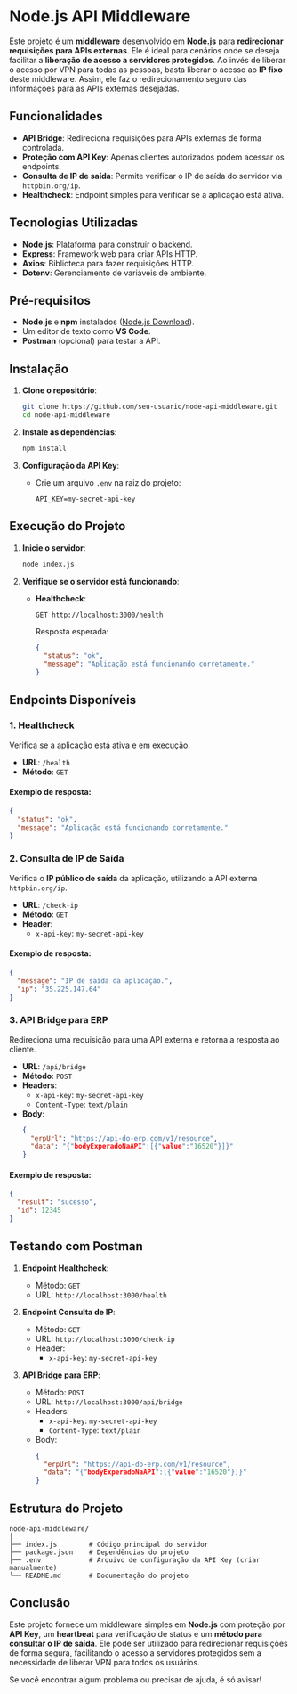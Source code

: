 
# Node.js API Middleware

Este projeto é um **middleware** desenvolvido em **Node.js** para **redirecionar requisições para APIs externas**. Ele é ideal para cenários onde se deseja facilitar a **liberação de acesso a servidores protegidos**. Ao invés de liberar o acesso por VPN para todas as pessoas, basta liberar o acesso ao **IP fixo** deste middleware. Assim, ele faz o redirecionamento seguro das informações para as APIs externas desejadas.

## Funcionalidades

- **API Bridge**: Redireciona requisições para APIs externas de forma controlada.
- **Proteção com API Key**: Apenas clientes autorizados podem acessar os endpoints.
- **Consulta de IP de saída**: Permite verificar o IP de saída do servidor via `httpbin.org/ip`.
- **Healthcheck**: Endpoint simples para verificar se a aplicação está ativa.

## Tecnologias Utilizadas

- **Node.js**: Plataforma para construir o backend.
- **Express**: Framework web para criar APIs HTTP.
- **Axios**: Biblioteca para fazer requisições HTTP.
- **Dotenv**: Gerenciamento de variáveis de ambiente.

## Pré-requisitos

- **Node.js** e **npm** instalados ([Node.js Download](https://nodejs.org)).
- Um editor de texto como **VS Code**.
- **Postman** (opcional) para testar a API.

## Instalação

1. **Clone o repositório**:
   ```bash
   git clone https://github.com/seu-usuario/node-api-middleware.git
   cd node-api-middleware
   ```

2. **Instale as dependências**:
   ```bash
   npm install
   ```

3. **Configuração da API Key**:
   - Crie um arquivo `.env` na raiz do projeto:
     ```
     API_KEY=my-secret-api-key
     ```

## Execução do Projeto

1. **Inicie o servidor**:
   ```bash
   node index.js
   ```

2. **Verifique se o servidor está funcionando**:

   - **Healthcheck**:
     ```
     GET http://localhost:3000/health
     ```
     Resposta esperada:
     ```json
     {
       "status": "ok",
       "message": "Aplicação está funcionando corretamente."
     }
     ```

## Endpoints Disponíveis

### 1. Healthcheck  
Verifica se a aplicação está ativa e em execução.

- **URL**: `/health`
- **Método**: `GET`

#### Exemplo de resposta:
```json
{
  "status": "ok",
  "message": "Aplicação está funcionando corretamente."
}
```

### 2. Consulta de IP de Saída

Verifica o **IP público de saída** da aplicação, utilizando a API externa `httpbin.org/ip`.

- **URL**: `/check-ip`
- **Método**: `GET`
- **Header**:
  - `x-api-key`: `my-secret-api-key`

#### Exemplo de resposta:
```json
{
  "message": "IP de saída da aplicação.",
  "ip": "35.225.147.64"
}
```

### 3. API Bridge para ERP

Redireciona uma requisição para uma API externa e retorna a resposta ao cliente.

- **URL**: `/api/bridge`
- **Método**: `POST`
- **Headers**:
  - `x-api-key`: `my-secret-api-key`
  - `Content-Type`: `text/plain`
- **Body**:
  ```json
  {
    "erpUrl": "https://api-do-erp.com/v1/resource",
    "data": "{"bodyExperadoNaAPI":[{"value":"16520"}]}"
  }
  ```

#### Exemplo de resposta:
```json
{
  "result": "sucesso",
  "id": 12345
}
```

## Testando com Postman

1. **Endpoint Healthcheck**:
   - Método: `GET`
   - URL: `http://localhost:3000/health`

2. **Endpoint Consulta de IP**:
   - Método: `GET`
   - URL: `http://localhost:3000/check-ip`
   - Header:
     - `x-api-key`: `my-secret-api-key`

3. **API Bridge para ERP**:
   - Método: `POST`
   - URL: `http://localhost:3000/api/bridge`
   - Headers:
     - `x-api-key`: `my-secret-api-key`
     - `Content-Type`: `text/plain`
   - Body:
     ```json
     {
       "erpUrl": "https://api-do-erp.com/v1/resource",
       "data": "{"bodyExperadoNaAPI":[{"value":"16520"}]}"
     }
     ```

## Estrutura do Projeto

```
node-api-middleware/
│
├── index.js        # Código principal do servidor
├── package.json    # Dependências do projeto
├── .env            # Arquivo de configuração da API Key (criar manualmente)
└── README.md       # Documentação do projeto
```

## Conclusão

Este projeto fornece um middleware simples em **Node.js** com proteção por **API Key**, um **heartbeat** para verificação de status e um **método para consultar o IP de saída**. Ele pode ser utilizado para redirecionar requisições de forma segura, facilitando o acesso a servidores protegidos sem a necessidade de liberar VPN para todos os usuários.

Se você encontrar algum problema ou precisar de ajuda, é só avisar!
